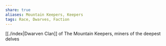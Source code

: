 ```yaml
---
share: true
aliases: Mountain Keepers, Keepers
tags: Race, Dwarves, Faction
---
```


[[./index|Dwarven Clan]] of The Mountain Keepers, miners of the deepest delves